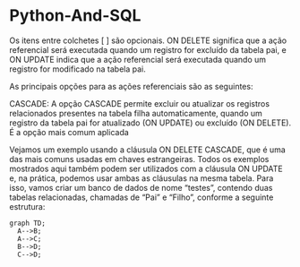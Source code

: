 # Python-And-SQL

Os itens entre colchetes [ ] são opcionais. ON DELETE significa que a ação referencial será executada quando um registro for excluído da tabela pai, e ON UPDATE indica que a ação referencial será executada quando um registro for modificado na tabela pai.

As principais opções para as ações referenciais são as seguintes:

CASCADE: A opção CASCADE permite excluir ou atualizar os registros relacionados presentes na tabela filha automaticamente, quando um registro da tabela pai for atualizado (ON UPDATE) ou excluído (ON DELETE). É a opção mais comum aplicada


Vejamos um exemplo usando a cláusula ON DELETE CASCADE, que é uma das mais comuns usadas em chaves estrangeiras. Todos os exemplos mostrados aqui também podem ser utilizados com a cláusula ON UPDATE e, na prática, podemos usar ambas as cláusulas na mesma tabela.
Para isso, vamos criar um banco de dados de nome “testes”, contendo duas tabelas relacionadas, chamadas de “Pai” e “Filho”, conforme a seguinte estrutura:


```mermaid
graph TD;
  A-->B;
  A-->C;
  B-->D;
  C-->D;
```
















